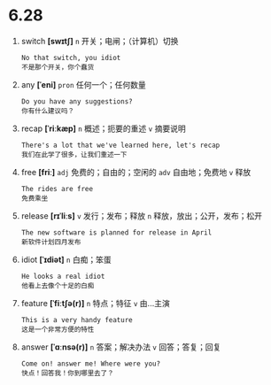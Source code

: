 # 6.28


1. switch **[swɪtʃ]** `n` 开关；电闸；（计算机）切换
    ```
    No that switch, you idiot
    不是那个开关，你个蠢货
    ```

2. any **[ˈeni]** `pron` 任何一个；任何数量
    ```
    Do you have any suggestions?
    你有什么建议吗？
    ```

3. recap **[ˈriːkæp]** `n` 概述；扼要的重述 `v` 摘要说明
    ```
    There's a lot that we've learned here, let's recap
    我们在此学了很多，让我们重述一下
    ```

4. free **[friː]** `adj` 免费的；自由的；空闲的 `adv` 自由地；免费地 `v` 释放
    ```
    The rides are free
    免费乘坐
    ```

5. release **[rɪˈliːs]** `v` 发行；发布；释放 `n` 释放，放出；公开，发布；松开
    ```
    The new software is planned for release in April
    新软件计划四月发布
    ```

6. idiot **[ˈɪdiət]** `n` 白痴；笨蛋
    ```
    He looks a real idiot
    他看上去像个十足的白痴
    ```

7. feature **[ˈfiːtʃə(r)]** `n` 特点；特征 `v` 由...主演
    ```
    This is a very handy feature
    这是一个非常方便的特性
    ```

8. answer **[ˈɑːnsə(r)]** `n` 答案；解决办法 `v` 回答；答复；回复
    ```
    Come on! answer me! Where were you?
    快点！回答我！你到哪里去了？
    ```

